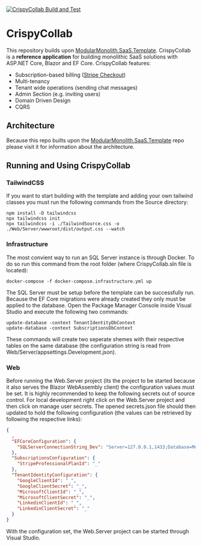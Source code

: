 
[![CrispyCollab Build and Test](https://github.com/DavidEggenberger/CrispyCollab/actions/workflows/build_test.yml/badge.svg)](https://github.com/DavidEggenberger/CrispyCollab/actions/workflows/build_test.yml)

# CrispyCollab

This repository builds upon <a href="https://github.com/DavidEggenberger/ModularMonolith.SaaS.Template">ModularMonolith.SaaS.Template</a>. CrispyCollab is a **reference application** for building monolithic SaaS solutions with ASP.NET Core, Blazor and EF Core. CrispyCollab features:

- Subscription-based billing (<a href="https://stripe.com/docs/payments/checkout">Stripe Checkout</a>)
- Multi-tenancy
- Tenant wide operations (sending chat messages)
- Admin Section (e.g. inviting users)
- Domain Driven Design
- CQRS

## Architecture

Because this repo builts upon the <a href="https://github.com/DavidEggenberger/ModularMonolith.SaaS.Template">ModularMonolith.SaaS.Template</a> repo please visit it for information about the architecture. 

## Running and Using CrispyCollab
### TailwindCSS
If you want to start building with the template and adding your own tailwind classes you must run the following commands from the Source directory:
```
npm install -D tailwindcss
npx tailwindcss init
npx tailwindcss -i ./TailwindSource.css -o ./Web/Server/wwwroot/dist/output.css --watch
```

### Infrastructure
The most convient way to run an SQL Server instance is through Docker. To do so run this command from the root folder (where CrispyCollab.sln file is located):
```
docker-compose -f docker-compose.infrastructure.yml up
```

The SQL Server must be setup before the template can be successfully run. Because the EF Core migrations were already created they only must be applied to the database. Open the Package Manager Console inside Visual Studio and execute the following two commands:
```
update-database -context TenantIdentityDbContext
update-database -context SubscriptionsDbContext
```
These commands will create two seperate shemes with their respective tables on the same database (the configuration string is read from Web/Server/appsettings.Development.json).

### Web
Before running the Web.Server project (its the project to be started because it also serves the Blazor WebAssembly client) the configuration values must be set. It is highly recommended to keep the following secrets out of source control. For local development right click on the Web.Server project and then click on manage user secrets. The opened secrets.json file should then updated to hold the following configuration (the values can be retrieved by following the respective links):

```json
{
  ,
  "EFCoreConfiguration": {
    "SQLServerConnectionString_Dev": "Server=127.0.0.1,1433;Database=ModularMonolith;User Id=SA;Password=YourSTRONG!Passw0rd;Encrypt=False;"
  },
  "SubscriptionsConfiguration": {
    "StripeProfessionalPlanId": "_"
  },
  "TenantIdentityConfiguration": {
    "GoogleClientId": "_",
    "GoogleClientSecret": "_",
    "MicrosoftClientId": "_",
    "MicrosoftClientSecret": "_",
    "LinkedinClientId": "_",
    "LinkedinClientSecret": "_"
  }
}
```

With the configuration set, the Web.Server project can be started through Visual Studio.
